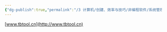 ```yaml
---
{"dg-publish":true,"permalink":"/3 计算机/创建、效率与技巧/非编程软件/系统管理工具/图拉丁吧工具箱/","title":"图拉丁吧工具箱"}
---
```



[www.tbtool.cn](http://www.tbtool.cn)